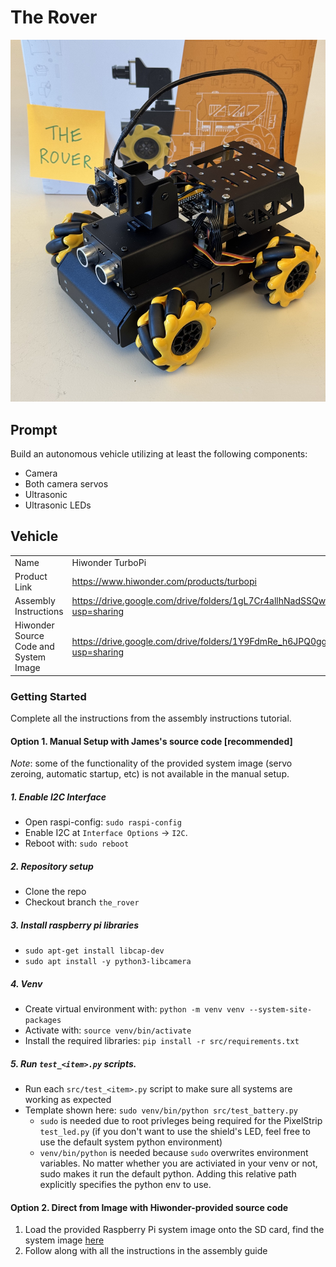 # The Rover

<img
    src="./static/images/assembled_kits/the_rover.jpg"
    alt="The Rover"
    width="1000"
/>

## Prompt

Build an autonomous vehicle utilizing at least the following components:

- Camera
- Both camera servos
- Ultrasonic
- Ultrasonic LEDs

## Vehicle

|                                       |                                                                                      |
| ------------------------------------- | ------------------------------------------------------------------------------------ |
| Name                                  | Hiwonder TurboPi                                                                     |
| Product Link                          | https://www.hiwonder.com/products/turbopi                                            |
| Assembly Instructions                 | https://drive.google.com/drive/folders/1gL7Cr4allhNadSSQw5e95lTrTqdYt46v?usp=sharing |
| Hiwonder Source Code and System Image | https://drive.google.com/drive/folders/1Y9FdmRe_h6JPQ0ggJe8bi1GDT4IsESSV?usp=sharing |

### Getting Started

Complete all the instructions from the assembly instructions tutorial.

#### Option 1. Manual Setup with James's source code **[recommended]**

_Note_: some of the functionality of the provided system image (servo zeroing, automatic startup, etc) is not available in the manual setup.

##### 1. Enable I2C Interface

- Open raspi-config: `sudo raspi-config`
- Enable I2C at `Interface Options` -> `I2C`.
- Reboot with: `sudo reboot`

##### 2. Repository setup

- Clone the repo
- Checkout branch `the_rover`

##### 3. Install raspberry pi libraries

- `sudo apt-get install libcap-dev`
- `sudo apt install -y python3-libcamera`

##### 4. Venv

- Create virtual environment with: `python -m venv venv --system-site-packages`
- Activate with: `source venv/bin/activate`
- Install the required libraries: `pip install -r src/requirements.txt`

##### 5. Run `test_<item>.py` scripts.

- Run each `src/test_<item>.py` script to make sure all systems are working as expected
- Template shown here: `sudo venv/bin/python src/test_battery.py`
  - `sudo` is needed due to root privleges being required for the PixelStrip `test_led.py` (if you don't want to use the shield's LED, feel free to use the default system python environment)
  - `venv/bin/python` is needed because `sudo` overwrites environment variables. No matter whether you are activiated in your venv or not, sudo makes it run the default python. Adding this relative path explicitly specifies the python env to use.

#### Option 2. Direct from Image with Hiwonder-provided source code

1. Load the provided Raspberry Pi system image onto the SD card, find the system image [here](https://drive.google.com/drive/folders/1Y9FdmRe_h6JPQ0ggJe8bi1GDT4IsESSV?usp=sharing)
2. Follow along with all the instructions in the assembly guide
